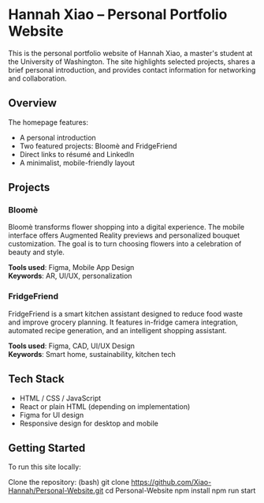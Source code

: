 # Hannah Xiao – Personal Portfolio Website

This is the personal portfolio website of Hannah Xiao, a master's student at the University of Washington. The site highlights selected projects, shares a brief personal introduction, and provides contact information for networking and collaboration.

## Overview

The homepage features:
- A personal introduction
- Two featured projects: Bloomè and FridgeFriend
- Direct links to résumé and LinkedIn
- A minimalist, mobile-friendly layout

## Projects

### Bloomè
Bloomè transforms flower shopping into a digital experience. The mobile interface offers Augmented Reality previews and personalized bouquet customization. The goal is to turn choosing flowers into a celebration of beauty and style.

**Tools used**: Figma, Mobile App Design  
**Keywords**: AR, UI/UX, personalization

### FridgeFriend
FridgeFriend is a smart kitchen assistant designed to reduce food waste and improve grocery planning. It features in-fridge camera integration, automated recipe generation, and an intelligent shopping assistant.

**Tools used**: Figma, CAD, UI/UX Design  
**Keywords**: Smart home, sustainability, kitchen tech

## Tech Stack

- HTML / CSS / JavaScript
- React or plain HTML (depending on implementation)
- Figma for UI design
- Responsive design for desktop and mobile

## Getting Started

To run this site locally:

Clone the repository:
(bash)
git clone https://github.com/Xiao-Hannah/Personal-Website.git
cd Personal-Website
npm install
npm run start
